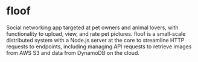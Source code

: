 # floof

Social networking app targeted at pet owners and animal lovers, with functionality to upload, view, and rate pet pictures. floof is a small-scale distributed system with a Node.js server at the core to streamline HTTP requests to endpoints, including managing API requests to retrieve images from AWS S3 and data from DynamoDB on the cloud.
